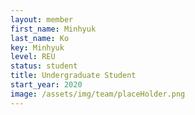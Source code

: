 ```yaml
---
layout: member
first_name: Minhyuk
last_name: Ko
key: Minhyuk
level: REU
status: student
title: Undergraduate Student
start_year: 2020
image: /assets/img/team/placeHolder.png
---
```


